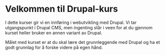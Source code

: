 # Velkommen til Drupal-kurs

I dette kurser gir vi en innføring i webutvikling med Drupal. 
Vi tar utgangspunkt i Drupal CMS, men ingenting står i veen for at du gjennom kurset heller bruker  en annen variant av Drupal.

Målet med kurset er at du skal lære det grunnleggende med Drupal og ha et godt grunnlag for å forske videre på egen hånd.
